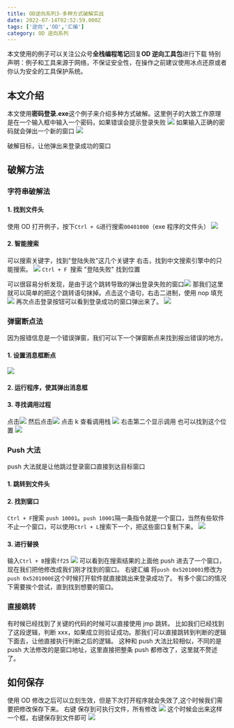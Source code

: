 ```yaml
---
title: OD逆向系列3-多种方式破解实战
date: 2022-07-14T02:52:59.000Z
tags: ['逆向','OD','汇编']
category: OD 逆向系列
---
```

  
本文使用的例子可以关注公众号**全栈编程笔记**回复**OD 逆向工具包**进行下载
特别声明：例子和工具来源于网络，不保证安全性，在操作之前建议使用冰点还原或者你认为安全的工具保护系统。

## 本文介绍

本文使用**密码登录.exe**这个例子来介绍多种方式破解。这里例子的大致工作原理是在一个输入框中输入一个密码，如果错误会提示登录失败
![](images/Fmhib-urtgO9kTUYLoAApxEy9biu.png)
如果输入正确的密码就会弹出一个新的窗口
![](images/FjX76LiQC142GBSs8gNip4dIHkCt.png)

破解目标，让他弹出来登录成功的窗口

## 破解方法

### 字符串破解法

#### 1. 找到文件头

使用 OD 打开例子，按下`Ctrl + G`进行搜索`00401000`（exe 程序的文件头）
![](images/FqZXIrvDWdZXnB0ulUjDIh1_4sbH.png)

#### 2. 智能搜索

可以搜索关键字，找到"登陆失败"这几个关键字
右击，找到中文搜索引擎中的只能搜索。
![](images/FgAVEFhvkO4F2PnxPmx1BcuqJaT0.png)
`Ctrl + F `搜索 "登陆失败" 找到位置

可以很容易分析发现，是由于这个跳转导致的弹出登录失败的窗口![](images/FgbX4-_yNHjjxrU8Gs2G23TPuY1l.png)
那我们这里就可以简单的把这个跳转语句抹掉。点击这个语句，右击二进制，使用 nop 填充
![](images/FlOSiyF_WtD-ZJZ7gv2QIH0QpmUG.png)
再次点击登录按钮可以看到登录成功的窗口弹出来了。
![](images/FhYOKIzU3bPgCwnzZKv499Q8ex3o.png)

### 弹窗断点法

因为报错信息是一个错误弹窗，我们可以下一个弹窗断点来找到报出错误的地方。

#### 1. 设置消息框断点

![](images/FvewGJyCAItAdtnr7K9RwLVXT3im.png)

#### 2. 运行程序，使其弹出消息框

#### 3. 寻找调用过程

点击![](images/FrEmGDOyANNDcs6GML2WsExLmpaV.png)
然后点击![](images/Fkf3h0UYCmwSpYIORuLeGY62b0rt.png)
点击 k 查看调用栈
![](images/FoGpdkMMA0bGDlPbUCOJsuIP-jxZ.png)
右击第二个显示调用
也可以找到这个位置
![](images/FgXwUNptlKGb5ZH1VwsDdm8XrnkR.png)

### Push 大法

push 大法就是让他跳过登录窗口直接到达目标窗口

#### 1. 跳转到文件头

#### 2. 找到窗口

`Ctrl + F`搜索 `push 10001`。`push 10001`隔一条指令就是一个窗口，当然有些软件不止一个窗口，可以使用`Ctrl + L`搜索下一个，把这些窗口复制下来。
![](images/Fu1gsM4fxAcUGkWk2W-zgiGFK73-.png)

#### 3. 进行替换

输入`Ctrl + B`搜索`ff25`
![](images/FoD0L8ubjIeeMUZvxyEOhEFlI_OM.png)
可以看到在搜索结果的上面他 push 进去了一个窗口，现在我们把他修改成我们刚才找到的窗口。
右键汇编 将`push 0x52010001`修改为 `push 0x5201000E`这个时候打开软件就直接跳出来登录成功了。
有多个窗口的情况下需要挨个尝试，直到找到想要的窗口。

### 直接跳转

有时候已经找到了关键的代码的时候可以直接使用 jmp 跳转。
比如我们已经找到了这段逻辑，判断 xxx，如果成立则验证成功。那我们可以直接跳转到判断的逻辑下面去，让他直接执行判断之后的逻辑。
这种和 push 大法比较相似，不同的是 push 大法修改的是窗口地址，这里直接把整条 push 都修改了，这里就不赘述了。

## 如何保存

使用 OD 修改之后可以立刻生效，但是下次打开程序就会失效了,这个时候我们需要把修改保存下来。
右键 保存到可执行文件，所有修改
![](images/Fpaegg_x6dFThC5D28Bw0BmxmGW8.png)
这个时候会出来这样一个框，右键保存到文件即可
![](images/FpgSLtANXy05E1llopjLzavyLKUJ.png)